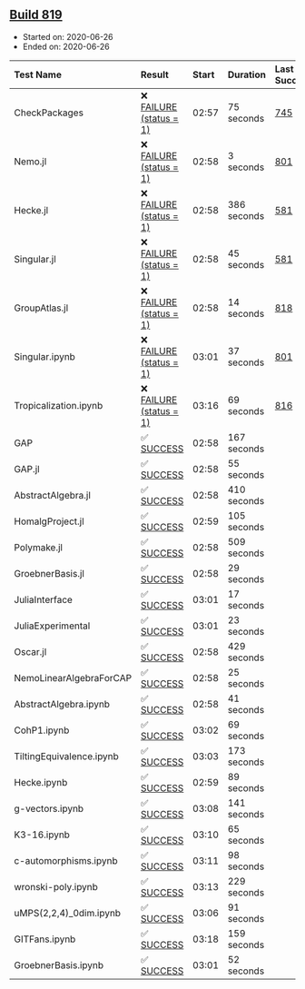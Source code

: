 ## [Build 819](https://oscarci.mathematik.uni-kl.de/job/oscar-julia-1.4/819/)

* Started on: 2020-06-26
* Ended on: 2020-06-26

| Test Name    | Result | Start | Duration | Last Success | First Failure |
|:-------------|:-------|:------|:---------|:-------------|:--------------|
| CheckPackages | ❌ [FAILURE (status = 1)](https://oscarci.mathematik.uni-kl.de/job/oscar-julia-1.4/819/artifact/logs/build-819/CheckPackages.log) | 02:57 | 75 seconds | [745](https://oscarci.mathematik.uni-kl.de/job/oscar-julia-1.4/745/) | [746](https://oscarci.mathematik.uni-kl.de/job/oscar-julia-1.4/746/) |
| Nemo.jl | ❌ [FAILURE (status = 1)](https://oscarci.mathematik.uni-kl.de/job/oscar-julia-1.4/819/artifact/logs/build-819/Nemo.jl.log) | 02:58 | 3 seconds | [801](https://oscarci.mathematik.uni-kl.de/job/oscar-julia-1.4/801/) | [802](https://oscarci.mathematik.uni-kl.de/job/oscar-julia-1.4/802/) |
| Hecke.jl | ❌ [FAILURE (status = 1)](https://oscarci.mathematik.uni-kl.de/job/oscar-julia-1.4/819/artifact/logs/build-819/Hecke.jl.log) | 02:58 | 386 seconds | [581](https://oscarci.mathematik.uni-kl.de/job/oscar-julia-1.4/581/) | [582](https://oscarci.mathematik.uni-kl.de/job/oscar-julia-1.4/582/) |
| Singular.jl | ❌ [FAILURE (status = 1)](https://oscarci.mathematik.uni-kl.de/job/oscar-julia-1.4/819/artifact/logs/build-819/Singular.jl.log) | 02:58 | 45 seconds | [581](https://oscarci.mathematik.uni-kl.de/job/oscar-julia-1.4/581/) | [582](https://oscarci.mathematik.uni-kl.de/job/oscar-julia-1.4/582/) |
| GroupAtlas.jl | ❌ [FAILURE (status = 1)](https://oscarci.mathematik.uni-kl.de/job/oscar-julia-1.4/819/artifact/logs/build-819/GroupAtlas.jl.log) | 02:58 | 14 seconds | [818](https://oscarci.mathematik.uni-kl.de/job/oscar-julia-1.4/818/) | [819](https://oscarci.mathematik.uni-kl.de/job/oscar-julia-1.4/819/) |
| Singular.ipynb | ❌ [FAILURE (status = 1)](https://oscarci.mathematik.uni-kl.de/job/oscar-julia-1.4/819/artifact/logs/build-819/Singular.ipynb.log) | 03:01 | 37 seconds | [801](https://oscarci.mathematik.uni-kl.de/job/oscar-julia-1.4/801/) | [802](https://oscarci.mathematik.uni-kl.de/job/oscar-julia-1.4/802/) |
| Tropicalization.ipynb | ❌ [FAILURE (status = 1)](https://oscarci.mathematik.uni-kl.de/job/oscar-julia-1.4/819/artifact/logs/build-819/Tropicalization.ipynb.log) | 03:16 | 69 seconds | [816](https://oscarci.mathematik.uni-kl.de/job/oscar-julia-1.4/816/) | [817](https://oscarci.mathematik.uni-kl.de/job/oscar-julia-1.4/817/) |
| GAP | ✅ [SUCCESS](https://oscarci.mathematik.uni-kl.de/job/oscar-julia-1.4/819/artifact/logs/build-819/GAP.log) | 02:58 | 167 seconds |  |  |
| GAP.jl | ✅ [SUCCESS](https://oscarci.mathematik.uni-kl.de/job/oscar-julia-1.4/819/artifact/logs/build-819/GAP.jl.log) | 02:58 | 55 seconds |  |  |
| AbstractAlgebra.jl | ✅ [SUCCESS](https://oscarci.mathematik.uni-kl.de/job/oscar-julia-1.4/819/artifact/logs/build-819/AbstractAlgebra.jl.log) | 02:58 | 410 seconds |  |  |
| HomalgProject.jl | ✅ [SUCCESS](https://oscarci.mathematik.uni-kl.de/job/oscar-julia-1.4/819/artifact/logs/build-819/HomalgProject.jl.log) | 02:59 | 105 seconds |  |  |
| Polymake.jl | ✅ [SUCCESS](https://oscarci.mathematik.uni-kl.de/job/oscar-julia-1.4/819/artifact/logs/build-819/Polymake.jl.log) | 02:58 | 509 seconds |  |  |
| GroebnerBasis.jl | ✅ [SUCCESS](https://oscarci.mathematik.uni-kl.de/job/oscar-julia-1.4/819/artifact/logs/build-819/GroebnerBasis.jl.log) | 02:58 | 29 seconds |  |  |
| JuliaInterface | ✅ [SUCCESS](https://oscarci.mathematik.uni-kl.de/job/oscar-julia-1.4/819/artifact/logs/build-819/JuliaInterface.log) | 03:01 | 17 seconds |  |  |
| JuliaExperimental | ✅ [SUCCESS](https://oscarci.mathematik.uni-kl.de/job/oscar-julia-1.4/819/artifact/logs/build-819/JuliaExperimental.log) | 03:01 | 23 seconds |  |  |
| Oscar.jl | ✅ [SUCCESS](https://oscarci.mathematik.uni-kl.de/job/oscar-julia-1.4/819/artifact/logs/build-819/Oscar.jl.log) | 02:58 | 429 seconds |  |  |
| NemoLinearAlgebraForCAP | ✅ [SUCCESS](https://oscarci.mathematik.uni-kl.de/job/oscar-julia-1.4/819/artifact/logs/build-819/NemoLinearAlgebraForCAP.log) | 02:58 | 25 seconds |  |  |
| AbstractAlgebra.ipynb | ✅ [SUCCESS](https://oscarci.mathematik.uni-kl.de/job/oscar-julia-1.4/819/artifact/logs/build-819/AbstractAlgebra.ipynb.log) | 02:58 | 41 seconds |  |  |
| CohP1.ipynb | ✅ [SUCCESS](https://oscarci.mathematik.uni-kl.de/job/oscar-julia-1.4/819/artifact/logs/build-819/CohP1.ipynb.log) | 03:02 | 69 seconds |  |  |
| TiltingEquivalence.ipynb | ✅ [SUCCESS](https://oscarci.mathematik.uni-kl.de/job/oscar-julia-1.4/819/artifact/logs/build-819/TiltingEquivalence.ipynb.log) | 03:03 | 173 seconds |  |  |
| Hecke.ipynb | ✅ [SUCCESS](https://oscarci.mathematik.uni-kl.de/job/oscar-julia-1.4/819/artifact/logs/build-819/Hecke.ipynb.log) | 02:59 | 89 seconds |  |  |
| g-vectors.ipynb | ✅ [SUCCESS](https://oscarci.mathematik.uni-kl.de/job/oscar-julia-1.4/819/artifact/logs/build-819/g-vectors.ipynb.log) | 03:08 | 141 seconds |  |  |
| K3-16.ipynb | ✅ [SUCCESS](https://oscarci.mathematik.uni-kl.de/job/oscar-julia-1.4/819/artifact/logs/build-819/K3-16.ipynb.log) | 03:10 | 65 seconds |  |  |
| c-automorphisms.ipynb | ✅ [SUCCESS](https://oscarci.mathematik.uni-kl.de/job/oscar-julia-1.4/819/artifact/logs/build-819/c-automorphisms.ipynb.log) | 03:11 | 98 seconds |  |  |
| wronski-poly.ipynb | ✅ [SUCCESS](https://oscarci.mathematik.uni-kl.de/job/oscar-julia-1.4/819/artifact/logs/build-819/wronski-poly.ipynb.log) | 03:13 | 229 seconds |  |  |
| uMPS(2,2,4)_0dim.ipynb | ✅ [SUCCESS](https://oscarci.mathematik.uni-kl.de/job/oscar-julia-1.4/819/artifact/logs/build-819/uMPS-2-2-4-_0dim.ipynb.log) | 03:06 | 91 seconds |  |  |
| GITFans.ipynb | ✅ [SUCCESS](https://oscarci.mathematik.uni-kl.de/job/oscar-julia-1.4/819/artifact/logs/build-819/GITFans.ipynb.log) | 03:18 | 159 seconds |  |  |
| GroebnerBasis.ipynb | ✅ [SUCCESS](https://oscarci.mathematik.uni-kl.de/job/oscar-julia-1.4/819/artifact/logs/build-819/GroebnerBasis.ipynb.log) | 03:01 | 52 seconds |  |  |
